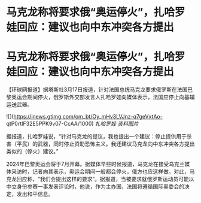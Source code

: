 # 马克龙称将要求俄“奥运停火”，扎哈罗娃回应：建议也向中东冲突各方提出

# 马克龙称将要求俄“奥运停火”，扎哈罗娃回应：建议也向中东冲突各方提出

【环球网报道】据塔斯社3月17日报道，针对法国总统马克龙要求俄罗斯在法国巴黎奥运会期间停火，俄罗斯外交部发言人扎哈罗娃向媒体表示，法国应停止向基辅运送武器。

![](https://inews.gtimg.com/om_bt/Oy_mHv3LVJnz-q7geVxtAo-
qtP0rtIF32E5PPK9v07-CcAA/1000) _扎哈罗娃 资料图片_

据报道，扎哈罗娃说，“针对马克龙的提议，我也提出一个建议：停止提供用于杀害（平民）的武器，同时停止资助恐怖主义。我还建议马克龙向中东冲突各方提出类似的（停火）建议。”

2024年巴黎奥运会将于7月开幕。据媒体早些时候报道，马克龙在接受乌克兰媒体采访时，记者向其表示，奥运会期间一般都会停火，俄方也应这样做。对此，马克龙回应称，“我们会提出这样的要求”。据报道，当被要求就俄罗斯运动员可能以中立身份参赛一事发表评论时，他说，作为主办国，法国将遵循国际奥委会的决定，发出和平信息。

